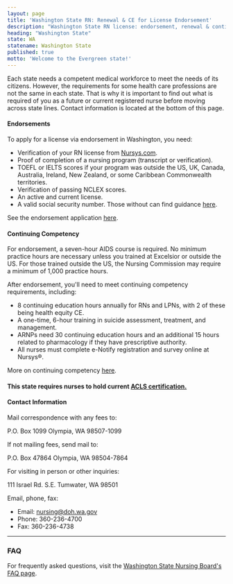 ```yaml
---
layout: page
title: 'Washington State RN: Renewal & CE for License Endorsement'
description: "Washington State RN license: endorsement, renewal & continuing education explained. Stay updated & fulfill nursing license requirements."
heading: "Washington State"
state: WA
statename: Washington State
published: true
motto: 'Welcome to the Evergreen state!'
---
```


Each state needs a competent medical workforce to meet the needs of its citizens. However, the requirements for some health care professions are not the same in each state. That is why it is important to find out what is required of you as a future or current registered nurse before moving across state lines. Contact information is located at the bottom of this page.

#### Endorsements

To apply for a license via endorsement in Washington, you need:

* Verification of your RN license from [Nursys.com](https://www.nursys.com/).
* Proof of completion of a nursing program (transcript or verification).
* TOEFL or IELTS scores if your program was outside the US, UK, Canada, Australia, Ireland, New Zealand, or some Caribbean Commonwealth territories.
* Verification of passing NCLEX scores.
* An active and current license.
* A valid social security number. Those without can find guidance [here](https://www.doh.wa.gov/Portals/1/Documents/6000/669316.pdf).

See the endorsement application [here](https://www.doh.wa.gov/Portals/1/Documents/Pubs/669240.pdf).

#### Continuing Competency

For endorsement, a seven-hour AIDS course is required. No minimum practice hours are necessary unless you trained at Excelsior or outside the US. For those trained outside the US, the Nursing Commission may require a minimum of 1,000 practice hours.

After endorsement, you'll need to meet continuing competency requirements, including:
- 8 continuing education hours annually for RNs and LPNs, with 2 of these being health equity CE.
- A one-time, 6-hour training in suicide assessment, treatment, and management.
- ARNPs need 30 continuing education hours and an additional 15 hours related to pharmacology if they have prescriptive authority.
- All nurses must complete e-Notify registration and survey online at Nursys®.

More on continuing competency [here](https://www.doh.wa.gov/LicensesPermitsandCertificates/NursingCommission/NurseLicensing/ContinuingCompetency).

#### This state requires nurses to hold current [ACLS certification.](https://www.acls.net/washington-acls-pals-bls.htm)

#### Contact Information

Mail correspondence with any fees to:

P.O. Box 1099
Olympia, WA 98507-1099

If not mailing fees, send mail to:

P.O. Box 47864
Olympia, WA 98504-7864

For visiting in person or other inquiries:

111 Israel Rd. S.E.
Tumwater, WA
98501

Email, phone, fax:

- Email: nursing@doh.wa.gov
- Phone: 360-236-4700
- Fax: 360-236-4738

* * *

### FAQ

For frequently asked questions, visit the [Washington State Nursing Board's FAQ page](https://www.doh.wa.gov/LicensesPermitsandCertificates/NursingCommission/NurseLicensing/FrequentlyAskedQuestions/ContinuingCompetency).
